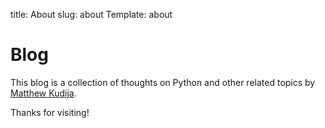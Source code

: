 title: About
slug: about
Template: about

# Blog

This blog is a collection of thoughts on Python and other related topics by [Matthew Kudija](http://matthewkudija.com/).

Thanks for visiting!